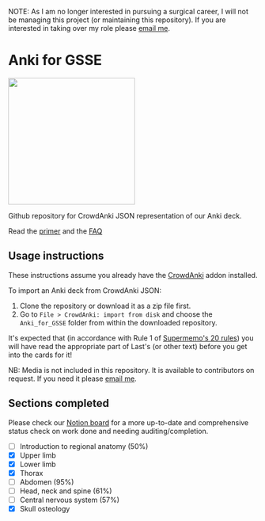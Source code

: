 NOTE: As I am no longer interested in pursuing a surgical career, I will not be managing this project (or maintaining this repository). If you are interested in taking over my role please [email me](mailto:camint3rnal@live.com).

# Anki for GSSE

<img src="./anki-gsse.png" width="256"/>

Github repository for CrowdAnki JSON representation of our Anki deck.

Read the [primer](./primer.md) and the [FAQ](./faq.md)

## Usage instructions
These instructions assume you already have the [CrowdAnki](https://ankiweb.net/shared/info/1788670778) addon installed.

To import an Anki deck from CrowdAnki JSON:

1. Clone the repository or download it as a zip file first.
2. Go to `File > CrowdAnki: import from disk` and choose the `Anki_for_GSSE` folder from within the downloaded repository.

It's expected that (in accordance with Rule 1 of [Supermemo's 20 rules](http://www.supermemo.com/articles/20rules.htm)) you will have read the appropriate part of Last's (or other text) before you get into the cards for it!

NB: Media is not included in this repository. It is available to contributors on request. If you need it please [email me](mailto:camint3rnal@live.com).

## Sections completed

Please check our [Notion board](https://gsse-anki.notion.site) for a more up-to-date and comprehensive status check on work done and needing auditing/completion.

- [ ] Introduction to regional anatomy (50%)
- [X] Upper limb
- [X] Lower limb
- [X] Thorax
- [ ] Abdomen (95%)
- [ ] Head, neck and spine (61%)
- [ ] Central nervous system (57%)
- [X] Skull osteology
